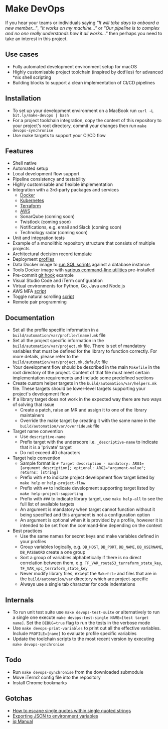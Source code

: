 # Make DevOps

If you hear your teams or individuals saying _"It will take days to onboard a new member..."_, _"It works on my machine..."_ or _"Our pipeline is to complex and no one really understands how it all works..."_ then perhaps you need to take an interest in this project.

## Use cases

* Fully automated development environment setup for macOS
* Highly customisable project toolchain (inspired by dotfiles) for advanced *nix shell scripting
* Building blocks to support a clean implementation of CI/CD pipelines

## Installation

* To set up your development environment on a MacBook run `curl -L bit.ly/make-devops | bash`
* For a project toolchain integration, copy the content of this repository to your project's root directory, commit your changes then run `make devops-synchronise`
* Use make targets to support your CI/CD flow

## Features

* Shell native
* Automated setup
* Local development flow support
* Pipeline consistency and testability
* Highly customisable and flexible implementation
* Integration with a 3rd-party packages and services
  * [Docker](build/automation/lib/docker.mk)
  * [Kubernetes](build/automation/lib/k8s.mk)
  * [Terraform](build/automation/lib/terraform.mk)
  * [AWS](build/automation/lib/aws.mk)
  * SonarQube (coming soon)
  * Twistlock (coming soon)
  * Notifications, e.g. email and Slack (coming soon)
  * Technology radar (coming soon)
* Unit and integration tests
* Example of a monolithic repository structure that consists of multiple projects
* Architectural decision record [template](documentation/adr/README.md)
* Deployment [profiles](build/automation/var/profile/README.md)
* Data Docker image to [run SQL scripts](build/docker/data/assets/sbin/entrypoint.sh) against a database instance
* Tools Docker image with [various command-line utilities](build/docker/tools/Dockerfile) pre-installed
* Pre-commit [git hook](build/automation/etc/githooks/pre-commit) example
* Visual Studio Code and iTerm configuration
* Virtual environments for Python, Go, Java and Node.js
* AWS MFA [script](build/automation/bin/texas-mfa)
* Toggle natural scrolling [script](build/automation/bin/toggle-natural-scrolling)
* Remote pair programming

## Documentation

* Set all the profile specific information in a `build/automation/var/profile/[name].mk` file
* Set all the project specific information in the `build/automation/var/project.mk` file. There is set of mandatory variables that must be defined for the library to function correctly. For more details, please refer to the `build/automation/var/project.mk.default` file
* Your development flow should be described in the main `Makefile` in the root directory of the project. Content of that file must meet certain implementation requirements and include some predefined sections
* Create custom helper targets in the `build/automation/var/helpers.mk` file. These targets should be lower-level targets supporting your project's development flow
* If a library target does not work in the expected way there are two ways of solving that issue
  * Create a patch, raise an MR and assign it to one of the library maintainers
  * Override the make target by creating it with the same name in the `build/automation/var/override.mk` file
* Target name convention
  * Use `descriptive-name`
  * Prefix target with the underscore i.e. `_descriptive-name` to indicate that it is a 'private' target
  * Do not exceed 40 characters
* Target help convention
  * Sample format is `# Target description - mandatory: ARG1=[argument description]; optional: ARG2="argument-value"; returns: [string]`
  * Prefix with `#` to indicate project development flow target listed by `make help` or `help-project-flow`
  * Prefix with `##` to indicate development supporting target listed by `make help-project-supporting`
  * Prefix with `###` to indicate library target, use `make help-all` to see the full list of available targets
  * An argument is mandatory when target cannot function without it being specified and this argument is not a configuration option
  * An argument is optional when it is provided by a profile, however it is intended to be set from the command-line depending on the context
* Best practices
  * Use the same names for secret keys and make variables defined in your profiles
  * Group variables logically, e.g. `DB_HOST`, `DB_PORT`, `DB_NAME`, `DB_USERNAME`, `DB_PASSWORD` create a one group
  * Sort a group of variables alphabetically if there is no direct correlation between them, e.g. `TF_VAR_route53_terraform_state_key`, `TF_VAR_vpc_terraform_state_key`
  * Never modify library files, except the `Makefile` and files that are in the `build/automation/var` directory which are project-specific
  * Always use a single tab character for code indentations

## Internals

* To run unit test suite use `make devops-test-suite` or alternatively to run a single one execute `make devops-test-single NAME=[test target name]`. Set the `DEBUG=true` flag to run the tests in the verbose mode
* Use `make devops-print-variables` to print out all the effective variables. Include `PROFILE=[name]` to evaluate profile specific variables
* Update the toolchain scripts to the most recent version by executing `make devops-synchronise`

## Todo

* Run `make devops-synchronise` from the downloaded submodule
* Move iTerm2 config file into the repository
* Install Chrome bookmarks

## Gotchas

* [How to escape single quotes within single quoted strings](https://stackoverflow.com/questions/1250079/how-to-escape-single-quotes-within-single-quoted-strings)
* [Exporting JSON to environment variables](https://stackoverflow.com/questions/48512914/exporting-json-to-environment-variables)
* [jq Manual](https://stedolan.github.io/jq/manual/)
